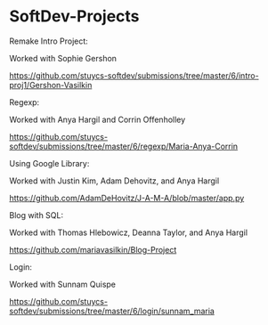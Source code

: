 SoftDev-Projects
================

Remake Intro Project:

  Worked with Sophie Gershon
  
  https://github.com/stuycs-softdev/submissions/tree/master/6/intro-proj1/Gershon-Vasilkin
  
Regexp:

  Worked with Anya Hargil and Corrin Offenholley
  
  https://github.com/stuycs-softdev/submissions/tree/master/6/regexp/Maria-Anya-Corrin
  
Using Google Library:

  Worked with Justin Kim, Adam Dehovitz, and Anya Hargil
  
  https://github.com/AdamDeHovitz/J-A-M-A/blob/master/app.py
  
Blog with SQL:

  Worked with Thomas Hlebowicz, Deanna Taylor, and Anya Hargil
  
  https://github.com/mariavasilkin/Blog-Project
  
Login:

  Worked with Sunnam Quispe
  
  https://github.com/stuycs-softdev/submissions/tree/master/6/login/sunnam_maria
